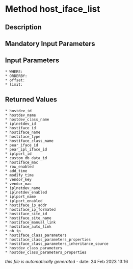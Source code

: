 # Method host_iface_list

## Description
	

## Mandatory Input Parameters

## Input Parameters
	* WHERE:
	* ORDERBY:
	* offset:
	* limit:

## Returned Values
	* hostdev_id
	* hostdev_name
	* hostdev_class_name
	* iplnetdev_id
	* hostiface_id
	* hostiface_name
	* hostiface_type
	* hostiface_class_name
	* pear_iface_id
	* pear_ipl_iface_id
	* iplport_id
	* custom_db_data_id
	* hostiface_mac
	* row_enabled
	* add_time
	* modify_time
	* vendor_key
	* vendor_mac
	* iplnetdev_name
	* iplnetdev_enabled
	* iplport_name
	* iplport_enabled
	* hostiface_ip_addr
	* hostiface_ip_formated
	* hostiface_site_id
	* hostiface_site_name
	* hostiface_manual_link
	* hostiface_auto_link
	* nb_ip
	* hostiface_class_parameters
	* hostiface_class_parameters_properties
	* hostiface_class_parameters_inheritance_source
	* hostdev_class_parameters
	* hostdev_class_parameters_properties


*this file is automatically generated* - date: 24 Feb 2023 13:16